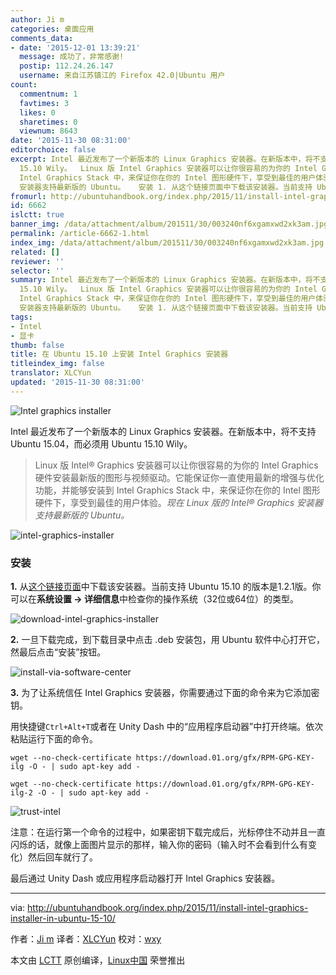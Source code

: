 ```yaml
---
author: Ji m
categories: 桌面应用
comments_data:
- date: '2015-12-01 13:39:21'
  message: 成功了，非常感谢!
  postip: 112.24.26.147
  username: 来自江苏镇江的 Firefox 42.0|Ubuntu 用户
count:
  commentnum: 1
  favtimes: 3
  likes: 0
  sharetimes: 0
  viewnum: 8643
date: '2015-11-30 08:31:00'
editorchoice: false
excerpt: Intel 最近发布了一个新版本的 Linux Graphics 安装器。在新版本中，将不支持 Ubuntu 15.04，而必须用 Ubuntu
  15.10 Wily。  Linux 版 Intel Graphics 安装器可以让你很容易的为你的 Intel Graphics 硬件安装最新版的图形与视频驱动。它能保证你一直使用最新的增强与优化功能，并能够安装到
  Intel Graphics Stack 中，来保证你在你的 Intel 图形硬件下，享受到最佳的用户体验。现在 Linux 版的 Intel Graphics
  安装器支持最新版的 Ubuntu。   安装 1. 从这个链接页面中下载该安装器。当前支持 Ubuntu 15.10 的版本是1.2.1版。你可以在系统
fromurl: http://ubuntuhandbook.org/index.php/2015/11/install-intel-graphics-installer-in-ubuntu-15-10/
id: 6662
islctt: true
banner_img: /data/attachment/album/201511/30/003240nf6xgamxwd2xk3am.jpg
permalink: /article-6662-1.html
index_img: /data/attachment/album/201511/30/003240nf6xgamxwd2xk3am.jpg.thumb.jpg
related: []
reviewer: ''
selector: ''
summary: Intel 最近发布了一个新版本的 Linux Graphics 安装器。在新版本中，将不支持 Ubuntu 15.04，而必须用 Ubuntu
  15.10 Wily。  Linux 版 Intel Graphics 安装器可以让你很容易的为你的 Intel Graphics 硬件安装最新版的图形与视频驱动。它能保证你一直使用最新的增强与优化功能，并能够安装到
  Intel Graphics Stack 中，来保证你在你的 Intel 图形硬件下，享受到最佳的用户体验。现在 Linux 版的 Intel Graphics
  安装器支持最新版的 Ubuntu。   安装 1. 从这个链接页面中下载该安装器。当前支持 Ubuntu 15.10 的版本是1.2.1版。你可以在系统
tags:
- Intel
- 显卡
thumb: false
title: 在 Ubuntu 15.10 上安装 Intel Graphics 安装器
titleindex_img: false
translator: XLCYun
updated: '2015-11-30 08:31:00'
---
```


![Intel graphics installer](/data/attachment/album/201511/30/003240nf6xgamxwd2xk3am.jpg)


Intel 最近发布了一个新版本的 Linux Graphics 安装器。在新版本中，将不支持 Ubuntu 15.04，而必须用 Ubuntu 15.10 Wily。



> 
> Linux 版 Intel® Graphics 安装器可以让你很容易的为你的 Intel Graphics 硬件安装最新版的图形与视频驱动。它能保证你一直使用最新的增强与优化功能，并能够安装到 Intel Graphics Stack 中，来保证你在你的 Intel 图形硬件下，享受到最佳的用户体验。*现在 Linux 版的 Intel® Graphics 安装器支持最新版的 Ubuntu。*
> 
> 
> 


![intel-graphics-installer](/data/attachment/album/201511/30/003241fyk5kc3e2czv7vcq.jpg)


### 安装


**1.** 从[这个链接页面](https://01.org/linuxgraphics/downloads)中下载该安装器。当前支持 Ubuntu 15.10 的版本是1.2.1版。你可以在**系统设置 -> 详细信息**中检查你的操作系统（32位或64位）的类型。


![download-intel-graphics-installer](/data/attachment/album/201511/30/003242arvzzhivr9ih4dbd.jpg)


**2.** 一旦下载完成，到下载目录中点击 .deb 安装包，用 Ubuntu 软件中心打开它，然最后点击“安装”按钮。


![install-via-software-center](/data/attachment/album/201511/30/003242o7g51cdks0p9h375.jpg)


**3.** 为了让系统信任 Intel Graphics 安装器，你需要通过下面的命令来为它添加密钥。


用快捷键`Ctrl+Alt+T`或者在 Unity Dash 中的“应用程序启动器”中打开终端。依次粘贴运行下面的命令。



```
wget --no-check-certificate https://download.01.org/gfx/RPM-GPG-KEY-ilg -O - | sudo apt-key add -

wget --no-check-certificate https://download.01.org/gfx/RPM-GPG-KEY-ilg-2 -O - | sudo apt-key add -

```

![trust-intel](/data/attachment/album/201511/30/003243sjana404j0pyzwh4.jpg)


注意：在运行第一个命令的过程中，如果密钥下载完成后，光标停住不动并且一直闪烁的话，就像上面图片显示的那样，输入你的密码（输入时不会看到什么有变化）然后回车就行了。


最后通过 Unity Dash 或应用程序启动器打开 Intel Graphics 安装器。




---


via: <http://ubuntuhandbook.org/index.php/2015/11/install-intel-graphics-installer-in-ubuntu-15-10/>


作者：[Ji m](http://ubuntuhandbook.org/index.php/about/) 译者：[XLCYun](https://github.com/XLCYun) 校对：[wxy](https://github.com/wxy)


本文由 [LCTT](https://github.com/LCTT/TranslateProject) 原创编译，[Linux中国](https://linux.cn/) 荣誉推出